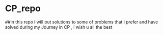 # CP_repo
##in this repo i will put solutions to some of problems that i prefer and have solved during my Journey in CP 
 , i wish u all the best

































































































































